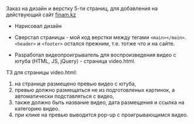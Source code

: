 Заказ на дизайн и верстку 5-ти страниц, для добавления на действующий сайт [finam.kz](http://finam.kz/)

* Нарисовал дизайн

* Сверстал страницы - мой код верстки между тегами `<main></main>`. `<header>` и `<footer>` остался прежним, т.е. тотже что и на сайте.

* Разработал видеопроигрыватель для воспроизведения видео с ютуба (HTML, JS, jQuery) - страница video.html.

ТЗ для страницы video.html: 
1. на странице размещено превью видео с ютуба,
2. превью должно размещаться не из подготовленых картинок, а автоматически подставляться с видео,
3. также должно быть название видео, дата размещения и ссылка на категорию видео.
4. при клике на превью выводится pop-up с проигрывающимся видео.
